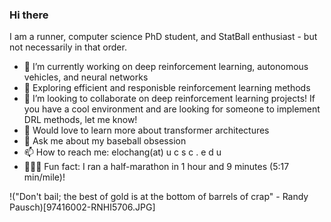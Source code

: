 ### Hi there

I am a runner, computer science PhD student, and StatBall enthusiast - but not necessarily in that order.

- 🧠 I’m currently working on deep reinforcement learning, autonomous vehicles, and neural networks
- 🐒 Exploring efficient and responisble reinforcement learning methods
- 🤝 I’m looking to collaborate on deep reinforcement learning projects! If you have a cool environment and are looking for someone to implement DRL methods, let me know!
- 🤔 Would love to learn more about transformer architectures
- 💬 Ask me about my baseball obsession 
- 📫 How to reach me: elochang(at) u c s c . e d u
- 🏃🏻‍♂️ Fun fact: I ran a half-marathon in 1 hour and 9 minutes (5:17 min/mile)! 

!("Don't bail; the best of gold is at the bottom of barrels of crap" - Randy Pausch)[97416002-RNHI5706.JPG]
